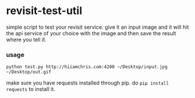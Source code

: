 revisit-test-util
=================

simple script to test your revisit service. give it an input image and it will hit the api service of your choice with the image and then save the result where you tell it. 

### usage

```
python test.py http://hiiamchris.com:4200 ~/Desktop/input.jpg ~/Desktop/out.gif
```


make sure you have requests installed through pip. do ``` pip install requests ``` to install it. 
